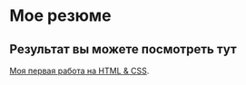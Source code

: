 # Мое резюме

## Результат вы можете посмотреть  тут

[Моя первая работа на HTML & CSS](https://whooomi.github.io/viachaslau_s-project/).
